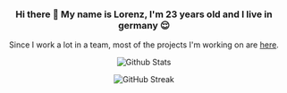 <div align="center">

### Hi there 👋 My name is Lorenz, I'm 23 years old and I live in germany 😌

Since I work a lot in a team, most of the projects I'm working on are <a href="https://github.com/projectkml">here</a>.
 
![Github Stats](https://github-readme-stats.vercel.app/api?username=beastle9end&count_private=true&show_icons=true&include_all_commits=true&hide_border=true&count_private=true&theme=radical&bg_color=00000000&text_color=79c0ff&title_color=ff7b72&icon_color=ffa656)

![GitHub Streak](http://github-readme-streak-stats.herokuapp.com?user=beastle9end&theme=github-dark-blue&hide_border=true&fire=FFA656&ring=FF7B72&stroke=FF7B72&dates=79C0FF&currStreakNum=79C0FF&sideNums=79C0FF&currStreakLabel=79C0FF&sideLabels=79C0FF&background=00000000)  
  
</div>
